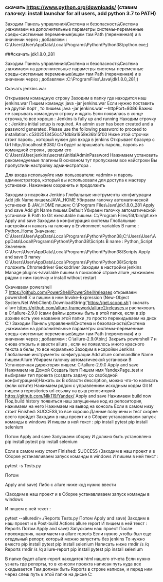 ### скачать https://www.python.org/downloads/ (ставим галочку: install launchar for all users, add python 3.7 to PATH)
Заходим Панель управления\Система и безопасность\Система ,нажимаем на дополнительные параметры системы-переменные среды-системные переменные(ищем там Path (переменная) и в значении через ; добавляем : C:\Users\User\AppData\Local\Programs\Python\Python38\python.exe;)

###скачать jdk1.8.0_281

Заходим Панель управления\Система и безопасность\Система ,нажимаем на дополнительные параметры системы-переменные среды-системные переменные(ищем там Path (переменная) и в значении через ; добавляем :C:\ProgramFiles\Java\jdk1.8.0_281;)

Скачать jenkins.war





Открываем командную строку 
Заходим в папку где находится наш jenkins.war
Пишем команду: java -jar jenkins.war
Если нужно поставить на другой порт , то пишем:  java -jar jenkins.war --httpPort=8086
Важно не закрывать командную строку и ждать
Если появилась в конце строчка,то все хорошо : Jenkins is fully up and running
Находим строчку с : 
Jenkins initial setup is required. An admin user has been created and a password
 generated.
Please use the following password to proceed to installation:
c5302513456c471db8a1958e36b15f00
Ниже этой строчки стоит пароль , который нужен для входа в jenkins
Открывает бразуер с Url      http://localhost:8080/
Он будет запрашивать пароль, пароль из командной строки , вводим его
C:\Users\User\.jenkins\secrets\initialAdminPassword
Нажимаем установить рекомендуемые плагины
В основном тут пропускаем все найстроки
Вы пропустили настройку администратора . 

Для входа используйте имя пользователя: «admin» и пароль администратора, который вы использовали для доступа к мастеру установки. 
Нажимаем сохранить и продолжить 

Заходим в нсаройки Jenkins
Глобальные инструменты конфигурации
Add jdk
Name пишем:JAVA_HOME
Убираем галочку автоматической установки
В JAV_HOME пишем: C:\Program Files\Java\jdk1.8.0_281
Apply and save
Add git
Name пишем:Default
Убираем галочку автоматической установки
В Path to Git executable пишем: C:/Program Files/Git/bin/git.exe
Apply and save
Заходим в конфигурация системы
Глобальные настройки и нажать на галочку в Environment variables
В name : Python_Home
Значение: C:\Users\User\AppData\Local\Programs\Python\Python38;C:\Users\User\AppData\Local\Programs\Python\Python38\Scripts
В name : Python_Script
Значение: C:\Users\User\AppData\Local\Programs\Python\Python38\Scripts
Apply and save
В папку C:\Users\User\AppData\Local\Programs\Python\Python38\Scripts положить
Chromedriver
Geckodriver
Заходим в настройки jenkins
Manage plugins->available пишем в поисковой строке allure ,нажимаем рядом с ним гаолчку и install without restart

Скачиваем powershell 7 https://github.com/PowerShell/PowerShell/releases
открываем powershell 7. и пишем в нем Invoke-Expression (New-Object System.Net.WebClient).DownloadString('https://get.scoop.sh')
скачать allure https://github.com/allure-framework/allure2/releases и распаковать в C:\allure-2.9.0 (сами файлы должны быть в этой папке, если в zip архиве есть уже название этой папки ,то просто перекидываем на диск C:)
Заходим Панель управления\Система и безопасность\Система ,нажимаем на дополнительные параметры системы-переменные среды-системные переменные(ищем там Path (переменная) и в значении через ; добавляем : C:\allure-2.9.0\bin;)
Закрыть powershell 7 и снова открыть и ввести allure , если не появилось много красного текста а белы ,то все нормально
Заходим в нсаройки Jenkins
Глобальные инструменты конфигурации
Add allure commandline
Name пишем:Allure
Убираем галочку автоматической установки
В Установочная директория пишем: C:\allure-2.9.0
Apply and save
Нажимаем на Домой
Создать Item
Пишем имя YandexPage_test и выбираем тип проекта (создать задачу со свободной конфигурацией)Нажать ок
В области description, можно что-то написать (если хотите)
Нажимаем рядом с управлением исходным кодом Git
И пишем в repositories url ссылку на выш репозиторий https://github.com/NIk119/Yandex/
Apply and save
Нажимаем build now
Под build history появиться наш запущенные код из репозитория, нажимаем на него
Нажимаем на вывод на консоль
Если в самом низу стоит Finished: SUCCESS,то все хорошо.Данные получены и тест скорее всего пройдет
Заходим в наш проект и в Сборке устанавливаем запуск команды в windows
И пишем в ней текст :
pip install pytest
pip install selenium

Потом
Apply and save
Запускаем сборку
И должно быть установлено 
pip install pytest
pip install selenium
 
Если в самом низу стоит Finished: SUCCESS
(Заходим в наш проект и в Сборке устанавливаем запуск команды в windows
И пишем в ней текст :

pytest -s Tests.py

Потом

Apply and save)
Либо с allure ниже код нужно ввести

(Заходим в наш проект и в Сборке устанавливаем запуск команды в windows

И пишем в ней текст :

pytest --alluredir=./Reports Tests.py
Потом
Apply and save)
Заходим в наш проект и в Post-build Actions allure report
И пишем в ней текст :
Reports
Потом
Apply and save)
Запускаем наш проект
После прохождения, нажимаем на allure reports
Если нужно ,чтобы был еще отедльный репорт, который можно запустить без jenkins
То нужно вместо
pip install pytest
pip install selenium
Написать ниже
rmdir /s /q Reports
rmdir /s /q allure-report
pip install pytest
pip install selenium


В папке будет allure-report находится html нашего отчета
Если нужно узнать где репорты, то в консоли проекта написан путь куда все скидывается
Там должен быть Reports в строке написан, и перед ним через слеш путь к этой папке на диске С: